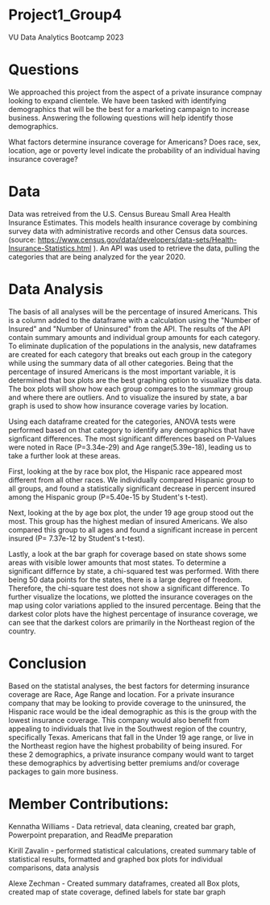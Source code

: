 # Project1_Group4
VU Data Analytics Bootcamp 2023

# Questions
We approached this project from the aspect of a private insurance compnay looking to expand clientele. We have been tasked with identifying demographics that will be the best for a marketing campaign to increase business. Answering the following questions will help identify those demographics. 

What factors determine insurance coverage for Americans? Does race, sex, location, age or poverty level indicate the probability of an individual having insurance coverage? 

# Data
Data was retreived from the U.S. Census Bureau Small Area Health Insurance Estimates. This models health insurance coverage by combining survey data with administrative records and other Census data sources.(source: https://www.census.gov/data/developers/data-sets/Health-Insurance-Statistics.html ). An API was used to retrieve the data, pulling the categories that are being analyzed for the year 2020.

# Data Analysis
The basis of all analyses will be the percentage of insured Americans. This is a column added to the dataframe with a calculation using the "Number of Insured" and "Number of Uninsured" from the API. The results of the API contain summary amounts and individual group amounts for each category. To eliminate duplication of the populations in the analysis, new dataframes are created for each category that breaks out each group in the category while using the summary data of all other categories. Being that the percentage of insured Americans is the most important variable, it is determined that box plots are the best graphing option to visualize this data. The box plots will show how each group compares to the summary group and where there are outliers. And to visualize the insured by state, a bar graph is used to show how insurance coverage varies by location.

Using each dataframe created for the categories, ANOVA tests were performed based on that category to identify any demographics that have signficant differences. The most significant differences based on P-Values were noted in Race (P=3.34e-29) and Age range(5.39e-18), leading us to take a further look at these areas.

First, looking at the by race box plot, the Hispanic race appeared most different from all other races. We individually compared Hispanic group to all groups, and found a statistically significant decrease in percent insured among the Hispanic group (P=5.40e-15 by Student's t-test). 

Next, looking at the by age box plot, the under 19 age group stood out the most. This group has the highest median of insured Americans. We also compared this group to all ages and found a significant increase in percent insured (P= 7.37e-12 by Student's t-test).

Lastly, a look at the bar graph for coverage based on state shows some areas with visible lower amounts that most states. To determine a significant differnce by state, a chi-squared test was performed. With there being 50 data points for the states, there is a large degree of freedom. Therefore, the chi-square test does not show a significant difference. To further visualize the locations, we plotted the insurance coverages on the map using color variations applied to the insured percentage. Being that the darkest color plots have the highest percentage of insurance coverage, we can see that the darkest colors are primarily in the Northeast region of the country.

# Conclusion
Based on the statistal analyses, the best factors for determing insurance coverage are Race, Age Range and location. For a private insurance company that may be looking to provide coverage to the uninsured, the Hispanic race would be the ideal demographic as this is the group with the lowest insurance coverage. This company would also benefit from appealing to individuals that live in the Southwest region of the country, specifically Texas. Americans that fall in the Under 19 age range, or live in the Northeast region have the highest probability of being insured. For these 2 demographics, a private insurance company would want to target these demographics by advertising better premiums and/or coverage packages to gain more business.

# Member Contributions:
Kennatha Williams - Data retrieval, data cleaning, created bar graph, Powerpoint preparation, and ReadMe preparation

Kirill Zavalin - performed statistical calculations, created summary table of statistical results, formatted and graphed box plots for individual comparisons, data analysis

Alexe Zechman - Created summary dataframes, created all Box plots, created map of state coverage, defined labels for state bar graph

